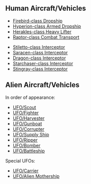 ## Human Aircraft/Vehicles

- [Firebird-class Dropship](Aircraft/Firebird-class_Dropship "wikilink")
- [Hyperion-class Armed
  Dropship](Aircraft/Hyperion-class_Armed_Dropship "wikilink")
- [Herakles-class Heavy
  Lifter](Aircraft/Herakles-class_Heavy_Lifter "wikilink")
- [Raptor-class Combat
  Transport](Aircraft/Raptor-class_Combat_Transport "wikilink")

<!-- -->

- [Stiletto-class
  Interceptor](Aircraft/Stiletto-class_Interceptor "wikilink")
- [Saracen-class
  Interceptor](Aircraft/Saracen-class_Interceptor "wikilink")
- [Dragon-class
  Interceptor](Aircraft/Dragon-class_Interceptor "wikilink")
- [Starchaser-class
  Interceptor](Aircraft/Starchaser-class_Interceptor "wikilink")
- [Stingray-class
  Interceptor](Aircraft/Stingray-class_Interceptor "wikilink")

## Alien Aircraft/Vehicles

In order of appearance:

- [UFO/Scout](UFO/Scout "wikilink")
- [UFO/Fighter](UFO/Fighter "wikilink")
- [UFO/Harvester](UFO/Harvester "wikilink")
- [UFO/Gunboat](UFO/Gunboat "wikilink")
- [UFO/Corrupter](UFO/Corrupter "wikilink")
- [UFO/Supply Ship](UFO/Supply_Ship "wikilink")
- [UFO/Ripper](UFO/Ripper "wikilink")
- [UFO/Bomber](UFO/Bomber "wikilink")
- [UFO/Battleship](UFO/Battleship "wikilink")

Special UFOs:

- [UFO/Carrier](UFO/Carrier "wikilink")
- [UFO/Alien Mothership](UFO/Alien_Mothership "wikilink")
